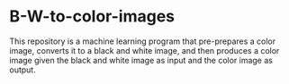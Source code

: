 # B-W-to-color-images
This repository is a machine learning program that pre-prepares a color image, converts it to a black and white image, and then produces a color image given the black and white image as input and the color image as output.
